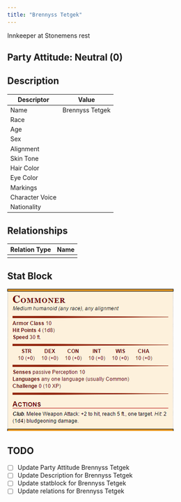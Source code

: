 ```yaml
---
title: "Brennyss Tetgek"
---
```

Innkeeper at Stonemens rest


## Party Attitude: Neutral (0)

## Description

| Descriptor      | Value     |
| --------------- | --------- |
| Name            | Brennyss Tetgek |
| Race            |           |
| Age             |           |
| Sex             |           |
| Alignment       |           |
| Skin Tone       |           |
| Hair Color      |           |
| Eye Color       |           |
| Markings        |           |
| Character Voice |           |
| Nationality     |           |

## Relationships
| Relation Type | Name |
| ------------- | ---- |
|               |      |

## Stat Block
![commoner_stat_block](Attatchments/commoner_stat_block.png)
## TODO

- [ ] Update Party Attitude Brennyss Tetgek
- [ ] Update Description for Brennyss Tetgek
- [ ] Update statblock for Brennyss Tetgek
- [ ] Update relations for Brennyss Tetgek